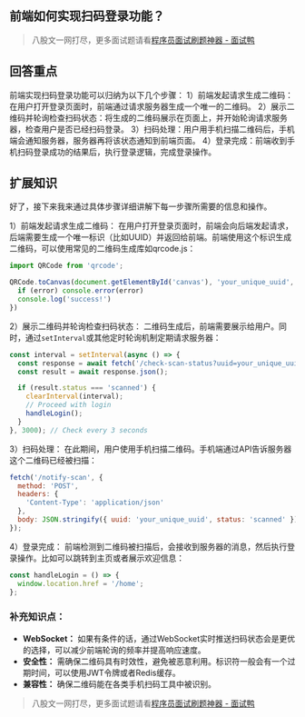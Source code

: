 ## 前端如何实现扫码登录功能？
> 八股文一网打尽，更多面试题请看[程序员面试刷题神器 - 面试鸭](https://www.mianshiya.com/)

## 回答重点
前端实现扫码登录功能可以归纳为以下几个步骤：
1）前端发起请求生成二维码：在用户打开登录页面时，前端通过请求服务器生成一个唯一的二维码。
2）展示二维码并轮询检查扫码状态：将生成的二维码展示在页面上，并开始轮询请求服务器，检查用户是否已经扫码登录。
3）扫码处理：用户用手机扫描二维码后，手机端会通知服务器，服务器再将该状态通知到前端页面。
4）登录完成：前端收到手机扫码登录成功的结果后，执行登录逻辑，完成登录操作。

## 扩展知识
好了，接下来我来通过具体步骤详细讲解下每一步骤所需要的信息和操作。

1）前端发起请求生成二维码：
在用户打开登录页面时，前端会向后端发起请求，后端需要生成一个唯一标识（比如UUID）并返回给前端。前端使用这个标识生成二维码，可以使用常见的二维码生成库如qrcode.js：

```JavaScript
import QRCode from 'qrcode';

QRCode.toCanvas(document.getElementById('canvas'), 'your_unique_uuid', function (error) {
  if (error) console.error(error)
  console.log('success!')
})
```

2）展示二维码并轮询检查扫码状态：
二维码生成后，前端需要展示给用户。同时，通过`setInterval`或其他定时轮询机制定期请求服务器：

```JavaScript
const interval = setInterval(async () => {
  const response = await fetch('/check-scan-status?uuid=your_unique_uuid');
  const result = await response.json();

  if (result.status === 'scanned') {
    clearInterval(interval);
    // Proceed with login
    handleLogin();
  }
}, 3000); // Check every 3 seconds
```

3）扫码处理：
在此期间，用户使用手机扫描二维码。手机端通过API告诉服务器这个二维码已经被扫描：

```JavaScript
fetch('/notify-scan', {
  method: 'POST',
  headers: {
    'Content-Type': 'application/json'
  },
  body: JSON.stringify({ uuid: 'your_unique_uuid', status: 'scanned' })
});
```

4）登录完成：
前端检测到二维码被扫描后，会接收到服务器的消息，然后执行登录操作。比如可以跳转到主页或者展示欢迎信息：

```JavaScript
const handleLogin = () => {
  window.location.href = '/home';
};
```

### 补充知识点：
- **WebSocket：** 如果有条件的话，通过WebSocket实时推送扫码状态会是更优的选择，可以减少前端轮询的频率并提高响应速度。
- **安全性：** 需确保二维码具有时效性，避免被恶意利用。标识符一般会有一个过期时间，可以使用JWT令牌或者Redis缓存。
- **兼容性：** 确保二维码能在各类手机扫码工具中被识别。



> 八股文一网打尽，更多面试题请看[程序员面试刷题神器 - 面试鸭](https://www.mianshiya.com/)